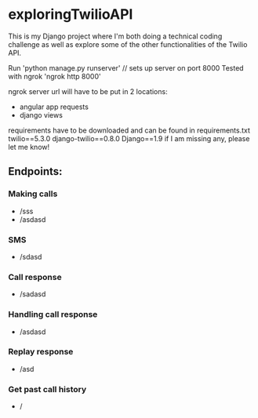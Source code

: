 # exploringTwilioAPI

This is my Django project where I'm both doing a technical coding challenge as well as explore some of the other functionalities of the Twilio API.

Run 'python manage.py runserver' // sets up server on port 8000
Tested with ngrok
'ngrok http 8000'

ngrok server url will have to be put in 2 locations:
* angular app requests
* django views

requirements have to be downloaded and can be found in requirements.txt
twilio==5.3.0
django-twilio==0.8.0
Django==1.9
if I am missing any, please let me know! 

## Endpoints:
### Making calls
* /sss
* /asdasd
### SMS
* /sdasd
### Call response 
* /sadasd
### Handling call response
* /asdasd
### Replay response
* /asd
### Get past call history
* /


